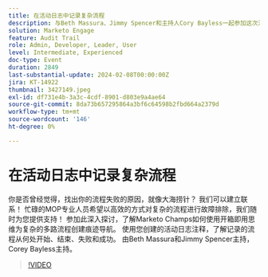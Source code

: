 ```yaml
---
title: 在活动日志中记录复杂流程
description: 与Beth Massura、Jimmy Spencer和主持人Cory Bayless一起参加这次深入探讨，以发现适用于Marketo中复杂多分支流程的创新故障排除技术，使用活动日志注释来跟踪流程的开始、结束、失败和成功位置。
solution: Marketo Engage
feature: Audit Trail
role: Admin, Developer, Leader, User
level: Intermediate, Experienced
doc-type: Event
duration: 2849
last-substantial-update: 2024-02-08T00:00:00Z
jira: KT-14922
thumbnail: 3427149.jpeg
exl-id: df731e4b-3a3c-4cdf-8901-d803e9a4ae64
source-git-commit: 8da73b657295864a3bf6c64598b2fbd664a2379d
workflow-type: tm+mt
source-wordcount: '146'
ht-degree: 0%

---
```


# 在活动日志中记录复杂流程

你是否曾经觉得，找出你的流程失败的原因，就像大海捞针？ 我们可以建立联系！ 忙碌的MOP专业人员希望以高效的方式对复杂的流程进行故障排除，我们随时为您提供支持！ 参加此深入探讨，了解Marketo Champs如何使用开箱即用思维为复杂的多路流程创建痕迹导航。 使用您创建的活动日志注释，了解记录的流程从何处开始、结束、失败和成功。 由Beth Massura和Jimmy Spencer主持，Corey Bayless主持。

>[!VIDEO](https://video.tv.adobe.com/v/3427149/?learn=on)
